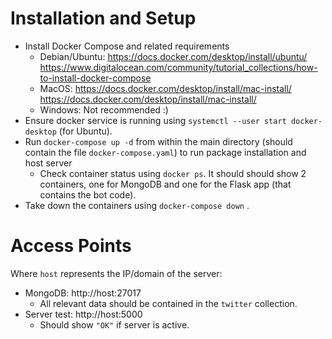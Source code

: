 # Installation and Setup

- Install Docker Compose and related requirements
   - Debian/Ubuntu: https://docs.docker.com/desktop/install/ubuntu/  
   https://www.digitalocean.com/community/tutorial_collections/how-to-install-docker-compose
  - MacOS: https://docs.docker.com/desktop/install/mac-install/  
  https://docs.docker.com/desktop/install/mac-install/
  - Windows: Not recommended :)
- Ensure docker service is running using `systemctl --user start docker-desktop` (for Ubuntu).
- Run `docker-compose up -d` from within the main directory (should contain the file `docker-compose.yaml`) to run package installation and host server
  - Check container status using `docker ps`. It should should show 2 containers, one for MongoDB and one for the Flask app (that contains the bot code).
- Take down the containers using `docker-compose down` .

# Access Points

Where `host` represents the IP/domain of the server:

- MongoDB: http://host:27017
  - All relevant data should be contained in the `twitter` collection.
- Server test: http://host:5000
  - Should show `"OK"` if server is active.
